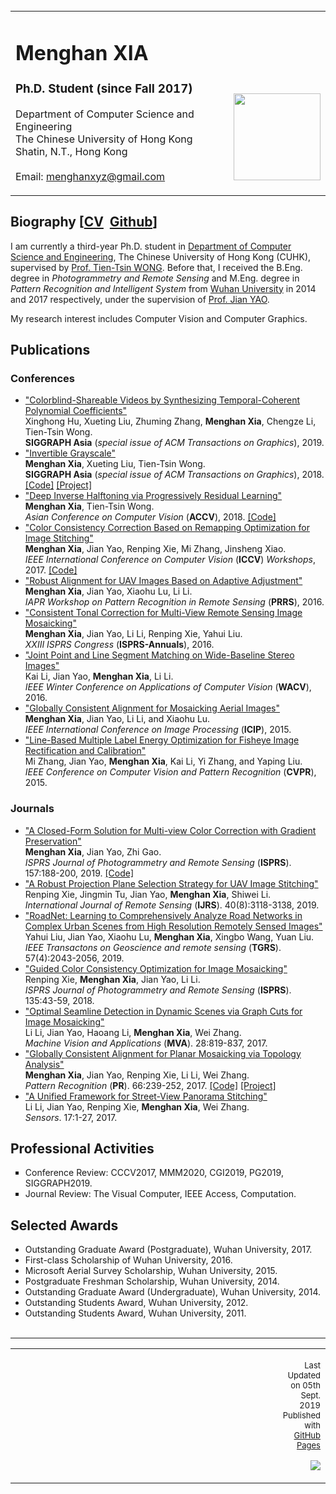 <html>
<head><meta http-equiv="Content-Type" content="text/html; charset=UTF-8">	
	<title>HomePage</title>
	<meta content="Menghan Xia, menghanxia.github.io" name="keywords">
	<link rel="stylesheet" href="./index_files/jemdoc.css" type="text/css">
	<script async="" src="http://www.google-analytics.com/analytics.js"></script>
	<script>
		(function(i,s,o,g,r,a,m){i['GoogleAnalyticsObject']=r;i[r]=i[r]||function(){
		(i[r].q=i[r].q||[]).push(arguments)},i[r].l=1*new Date();a=s.createElement(o),
		m=s.getElementsByTagName(o)[0];a.async=1;a.src=g;m.parentNode.insertBefore(a,m)
		})(window,document,'script','//www.google-analytics.com/analytics.js','ga');
		ga('create', 'UA-66888300-1', 'auto');
		ga('send', 'pageview');
	</script>
	<script type="text/javascript" src="./index_files/jquery-1.12.4.min.js"></script>
</head>


<body>
<div id="layout-content" style="margin-top:25px">

<table cellpadding="11px">
	<tbody>
		<tr>
			<td width="720px">
				<div id="toptitle">
					<h1>Menghan XIA &nbsp; </h1>
				</div>
                <h3>Ph.D. Student (since Fall 2017)</h3>       
				<p>
					Department of Computer Science and Engineering<br>
					The Chinese University of Hong Kong<br>
					Shatin, N.T., Hong Kong<br>
					<br>
					Email: <a href="menghanxyz@gmail.com">menghanxyz@gmail.com</a>
					<br>
                </p>
			</td>
			<td valign="bottom">
				<img src="./index_files/xmh.png" border="0" width="139"><br><br>
			</td>
		</tr>
	</tbody>
</table>

<h2>Biography [<a href="http://menghanxia.github.io/CurriculumVitae.pdf">CV</a>
&nbsp<a href="https://github.com/MenghanXia">Github</a>]</h2>
	<p>
	I am currently a third-year Ph.D. student in <a href="http://www.cse.cuhk.edu.hk/en/">Department of Computer Science and Engineering</a>, 
	The Chinese University of Hong Kong (CUHK), supervised by  <a href="http://www.cse.cuhk.edu.hk/~ttwong/"> Prof. Tien-Tsin WONG</a>.
	Before that, I received the B.Eng. degree in <i>Photogrammetry and Remote Sensing</i> and M.Eng. degree in <i>Pattern Recognition and Intelligent System</i> 
	from <a href="http://en.whu.edu.cn/">Wuhan University</a> in 2014 and 2017 respectively, under the supervision of <a href="http://cvrs.whu.edu.cn/">Prof. Jian YAO</a>.<br>
	</p><p>
	My research interest includes Computer Vision and Computer Graphics.
	</p>

 <!--
<h2>Experiences</h2>
	<ul>
		<li type="square>
			Research Intern | TBD<br>
		</li>
		<li type="square>
			Visiting Student | TBD<br>
		</li>
	</ul>
-->
	
<h2>Publications</h2>
  <h3>Conferences</h3>
	<!--<li type="disc">2021 ddl: siggraph, cvpr, iccv</li>-->
  <ul>
	<li type="disc">	
	<a href="http://menghanxia.github.io/papers/2019_Deep_Color_Blind_Video_siga.pdf">
	"Colorblind-Shareable Videos by Synthesizing Temporal-Coherent Polynomial Coefficients"</a><br>
	Xinghong Hu, Xueting Liu, Zhuming Zhang, <strong>Menghan Xia</strong>, Chengze Li, Tien-Tsin Wong.<br>
    <strong>SIGGRAPH Asia</strong> (<i>special issue of ACM Transactions on Graphics</i>), 2019.
	</li>
	<li type="disc">	
	<a href="http://menghanxia.github.io/papers/2018_Invertible_Grayscale_siga.pdf">
	"Invertible Grayscale"</a><br>
	<strong>Menghan Xia</strong>, Xueting Liu, Tien-Tsin Wong.<br>
    <strong>SIGGRAPH Asia</strong> (<i>special issue of ACM Transactions on Graphics</i>), 2018.
	<a href="https://github.com/MenghanXia/InvertibelGrayscale">[Code]</a>
	<a href="./projects/InvertibleGrayscale.html">[Project]</a>
	</li>
	<li type="disc">
	<a href="http://menghanxia.github.io/papers/2018_Inverse_Halftone_accv.pdf">
	"Deep Inverse Halftoning via Progressively Residual Learning"</a><br>
	<strong>Menghan Xia</strong>, Tien-Tsin Wong.<br>
    <i>Asian Conference on Computer Vision</i> (<strong>ACCV</strong>), 2018.
	<a href="https://github.com/MenghanXia/InverseHalftoning">[Code]</a>
	</li>
    <li type="disc">	
	<a href="http://menghanxia.github.io/papers/2017_Color_Remapping_Optimization_iccvw.pdf">
	"Color Consistency Correction Based on Remapping Optimization for Image Stitching"</a><br>
	<strong>Menghan Xia</strong>, Jian Yao, Renping Xie,  Mi Zhang, Jinsheng Xiao.<br>
    <i>IEEE International Conference on Computer Vision</i> (<strong>ICCV</strong>) <i>Workshops</i>, 2017.
	<a href=https://github.com/MenghanXia/CoColour>[Code]</a>
	</li>
  	<li type="disc">	
	<a href="http://menghanxia.github.io/papers/2016_Robust_Mosaicking_prrs.pdf">
	"Robust Alignment for UAV Images Based on Adaptive Adjustment"</a><br>
	<strong>Menghan Xia</strong>, Jian Yao, Xiaohu Lu, Li Li.<br>
    <i>IAPR Workshop on Pattern Recognition in Remote Sensing</i> (<strong>PRRS</strong>), 2016.
	</li>
	<li type="disc">
	<a href="http://menghanxia.github.io/papers/2016_Tonal_Correction_isprs_annual.pdf">
	"Consistent Tonal Correction for Multi-View Remote Sensing Image Mosaicking"</a><br>
	<strong>Menghan Xia</strong>, Jian Yao, Li Li, Renping Xie, Yahui Liu. <br>
    <i>XXIII ISPRS Congress</i> (<strong>ISPRS-Annuals</strong>), 2016.
	</li>
	<li type="disc">
	<a href="http://menghanxia.github.io/papers/2016_Junction_Line_Matching_wacv.pdf">
	"Joint Point and Line Segment Matching on Wide-Baseline Stereo Images"</a><br>
	Kai Li, Jian Yao, <strong>Menghan Xia</strong>, Li Li.<br>
    <i>IEEE Winter Conference on Applications of Computer Vision</i> (<strong>WACV</strong>), 2016.
	</li>
	<li type="disc">
	<a href="http://menghanxia.github.io/papers/2015_Aerial_Images_Mosaicking_icip.pdf">
	"Globally Consistent Alignment for Mosaicking Aerial Images"</a><br>
	<strong>Menghan Xia</strong>, Jian Yao, Li Li, and Xiaohu Lu.<br>
    <i>IEEE International Conference on Image Processing</i> (<strong>ICIP</strong>), 2015.
	</li>
	<li type="disc">
	<a href="http://menghanxia.github.io/papers/2015_Fisheye_Rectification_cvpr.pdf">
	"Line-Based Multiple Label Energy Optimization for Fisheye Image Rectification and Calibration"</a><br>
	Mi Zhang, Jian Yao, <strong>Menghan Xia</strong>, Kai Li, Yi Zhang, and Yaping Liu.<br>
    <i>IEEE Conference on Computer Vision and Pattern Recognition</i> (<strong>CVPR</strong>), 2015.
    </li>
  </ul>	

  <h3>Journals</h3>
  <ul>
	<!--<li type="disc">2021 ddl: ijcv, tip</li>-->
	<li type="disc">	
	<a href="http://menghanxia.github.io/papers/2019_Color_Consistency_Optimization_isprs_journal.pdf">
	"A Closed-Form Solution for Multi-view Color Correction with Gradient Preservation"</a><br>
	<strong>Menghan Xia</strong>, Jian Yao, Zhi Gao.<br>
    <i>ISPRS Journal of Photogrammetry and Remote Sensing</i> (<strong>ISPRS</strong>). 157:188-200, 2019.
	<a href=https://github.com/MenghanXia/CoColour>[Code]</a>
	</li>
    <li type="disc">
    <a href="http://menghanxia.github.io/papers/2019_Mosaicking_Plane_Selection_ijrs.pdf">
	"A Robust Projection Plane Selection Strategy for UAV Image Stitching"</a><br>
	Renping Xie, Jingmin Tu, Jian Yao, <strong>Menghan Xia</strong>, Shiwei Li.<br>
	<i>International Journal of Remote Sensing</i> (<strong>IJRS</strong>). 40(8):3118-3138, 2019.
	</li>
	<li type="disc">
    <a href="http://menghanxia.github.io/papers/2019_RoadNet_Segmentation_tgrs.pdf">
	"RoadNet: Learning to Comprehensively Analyze Road Networks in Complex Urban Scenes from High 
	Resolution Remotely Sensed Images"</a><br>
	Yahui Liu, Jian Yao, Xiaohu Lu, <strong>Menghan Xia</strong>, Xingbo Wang, Yuan Liu.<br>
	<i>IEEE Transactons on Geoscience and remote sensing</i> (<strong>TGRS</strong>). 57(4):2043-2056, 2019.
	</li>
  	<li type="disc">
    <a href="http://menghanxia.github.io/papers/2018_Guided_Color_Correction_isprs.pdf">
	"Guided Color Consistency Optimization for Image Mosaicking"</a><br>
	Renping Xie, <strong>Menghan Xia</strong>, Jian Yao, Li Li.<br>
	<i>ISPRS Journal of Photogrammetry and Remote Sensing</i> (<strong>ISPRS</strong>). 135:43-59, 2018.
	</li>
     <li type="disc">
    <a href="http://menghanxia.github.io/papers/2017_Dynamic_Seamline_mva.pdf">
	"Optimal Seamline Detection in Dynamic Scenes via Graph Cuts for Image Mosaicking"</a><br>	
	Li Li, Jian Yao, Haoang Li, <strong>Menghan Xia</strong>, Wei Zhang.<br>
	<i>Machine Vision and Applications</i> (<strong>MVA</strong>). 28:819-837, 2017.
	</li>
	<li type="disc">
    <a href="http://menghanxia.github.io/papers/2017_Planar_Alignment_pr.pdf">
	"Globally Consistent Alignment for Planar Mosaicking via Topology Analysis"</a><br>	
	<strong>Menghan Xia</strong>, Jian Yao, Renping Xie, Li Li, Wei Zhang.<br>
	<i>Pattern Recognition</i> (<strong>PR</strong>). 66:239-252, 2017.
	<a href="https://github.com/MenghanXia/AutoStitching">[Code]</a>
	<a href="http://cvrs.whu.edu.cn/projects/PlanarMosaicking/">[Project]</a>
	</li>
	<li type="disc">
	<a href="http://menghanxia.github.io/papers/2017_Panorama_Stitching_sensors.pdf">
	"A Unified Framework for Street-View Panorama Stitching"</a><br>
	Li Li, Jian Yao, Renping Xie, <strong>Menghan Xia</strong>, Wei Zhang.<br>
    <i>Sensors</i>. 17:1-27, 2017.
	</li>
  </ul>	


<h2>Professional Activities</h2>
	<ul>
		<li type="square">
			Conference Review: CCCV2017, MMM2020, CGI2019, PG2019, SIGGRAPH2019.
		</li>
		<li type="square">
			Journal Review: The Visual Computer, IEEE Access, Computation.
		</li>
	</ul>


<h2>Selected Awards</h2>
    <ul>
    <li type="disc"> Outstanding Graduate Award (Postgraduate), Wuhan University, 2017. </li>	
	<li type="disc"> First-class Scholarship of Wuhan University, 2016. </li>
	<li type="disc"> Microsoft Aerial Survey Scholarship, Wuhan University, 2015. </li>
    <li type="disc"> Postgraduate Freshman Scholarship, Wuhan University, 2014. </li>
    <li type="disc"> Outstanding Graduate Award (Undergraduate), Wuhan University, 2014. </li>	
    <li type="disc"> Outstanding Students Award, Wuhan University, 2012. </li>
	<li type="disc"> Outstanding Students Award, Wuhan University, 2011. </li>
	<br>
    </ul>

<hr>

<table cellpadding="0px">
	<tbody>
		<tr>
			<td width="720px">
			<div id="clustrmaps-widget"></div>
			<script type="text/javascript" id="clustrmaps" src="//cdn.clustrmaps.com/map_v2.js?u=Psry&d=Mmcb9UwjNFM0XH8CNCDHk_cZRNEBG4TrlCW0EyBNwi4">
			</script>
			<div class="jvectormap-tip"></div>
			</td>
			<td valign="top">
				<div style="clear:both;">
				<p align="right"><font size="2">Last Updated on 05th Sept. 2019<br>
				Published with <a href="https://pages.github.com/">GitHub Pages</a></font></p>
				</div>
				<div style="clear: both;">
				<p align="right"><font size="5"><img src="./index_files//raccoon.gif"></font></p>
				</div>
			</td>
		</tr>
	</tbody>
</table>


</body>
</html>
